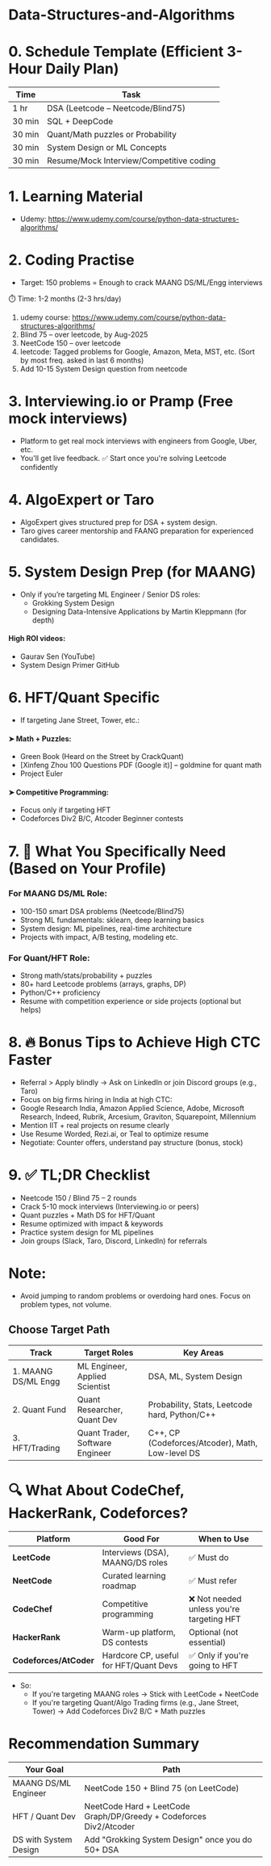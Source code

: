 # Data-Structures-and-Algorithms
# 0. Schedule Template (Efficient 3-Hour Daily Plan)
| Time   | Task                                     |
| ------ | ---------------------------------------- |
| 1 hr   | DSA (Leetcode – Neetcode/Blind75)        |
| 30 min | SQL + DeepCode                           |
| 30 min | Quant/Math puzzles or Probability        |
| 30 min   | System Design or ML Concepts           |
| 30 min | Resume/Mock Interview/Competitive coding |


# 1. Learning Material
- Udemy: https://www.udemy.com/course/python-data-structures-algorithms/

# 2. Coding Practise
- Target: 150 problems = Enough to crack MAANG DS/ML/Engg interviews

⏱️ Time: 1-2 months (2-3 hrs/day)
1. udemy course: https://www.udemy.com/course/python-data-structures-algorithms/
2. Blind 75 – over leetcode, by Aug-2025
3. NeetCode 150 – over leetcode
4. leetcode: Tagged problems for Google, Amazon, Meta, MST, etc. (Sort by most freq. asked in last 6 months)
5. Add 10-15 System Design question from neetcode

# 3. Interviewing.io or Pramp (Free mock interviews)
- Platform to get real mock interviews with engineers from Google, Uber, etc.
- You'll get live feedback.
✅ Start once you're solving Leetcode confidently

# 4. AlgoExpert or Taro
- AlgoExpert gives structured prep for DSA + system design.
- Taro gives career mentorship and FAANG preparation for experienced candidates.

# 5. System Design Prep (for MAANG)
- Only if you’re targeting ML Engineer / Senior DS roles:
    - Grokking System Design
    - Designing Data-Intensive Applications by Martin Kleppmann (for depth)

#### High ROI videos:
- Gaurav Sen (YouTube)
- System Design Primer GitHub

# 6. HFT/Quant Specific
- If targeting Jane Street, Tower, etc.:

#### ➤ Math + Puzzles:
- Green Book (Heard on the Street by CrackQuant)
- [Xinfeng Zhou 100 Questions PDF (Google it)] – goldmine for quant math
- Project Euler

#### ➤ Competitive Programming:
- Focus only if targeting HFT
- Codeforces Div2 B/C, Atcoder Beginner contests

# 7. 🎯 What You Specifically Need (Based on Your Profile)
### For MAANG DS/ML Role:
- 100-150 smart DSA problems (Neetcode/Blind75)
- Strong ML fundamentals: sklearn, deep learning basics
- System design: ML pipelines, real-time architecture
- Projects with impact, A/B testing, modeling etc.

### For Quant/HFT Role:
- Strong math/stats/probability + puzzles
- 80+ hard Leetcode problems (arrays, graphs, DP)
- Python/C++ proficiency
- Resume with competition experience or side projects (optional but helps)

# 8. 🔥 Bonus Tips to Achieve High CTC Faster
- Referral > Apply blindly → Ask on LinkedIn or join Discord groups (e.g., Taro)
- Focus on big firms hiring in India at high CTC:
- Google Research India, Amazon Applied Science, Adobe, Microsoft Research, Indeed, Rubrik, Arcesium, Graviton, Squarepoint, Millennium
- Mention IIT + real projects on resume clearly
- Use Resume Worded, Rezi.ai, or Teal to optimize resume
- Negotiate: Counter offers, understand pay structure (bonus, stock)

# 9. ✅ TL;DR Checklist
- Neetcode 150 / Blind 75 – 2 rounds
- Crack 5-10 mock interviews (Interviewing.io or peers)
- Quant puzzles + Math DS for HFT/Quant
- Resume optimized with impact & keywords
- Practice system design for ML pipelines
- Join groups (Slack, Taro, Discord, LinkedIn) for referrals

# Note: 

-  Avoid jumping to random problems or overdoing hard ones. Focus on problem types, not volume.

## Choose Target Path
| Track               | Target Roles                    | Key Areas                                        |
| ------------------- | ------------------------------- | ------------------------------------------------ |
| 1. MAANG DS/ML Engg | ML Engineer, Applied Scientist  | DSA, ML, System Design                           |
| 2. Quant Fund       | Quant Researcher, Quant Dev     | Probability, Stats, Leetcode hard, Python/C++    |
| 3. HFT/Trading      | Quant Trader, Software Engineer | C++, CP (Codeforces/Atcoder), Math, Low-level DS |


# 🔍 What About CodeChef, HackerRank, Codeforces?

| Platform               | Good For                               | When to Use                              |
| ---------------------- | -------------------------------------- | ---------------------------------------- |
| **LeetCode**           | Interviews (DSA), MAANG/DS roles       | ✅ Must do                                |
| **NeetCode**           | Curated learning roadmap               | ✅ Must refer                             |
| **CodeChef**           | Competitive programming                | ❌ Not needed unless you're targeting HFT |
| **HackerRank**         | Warm-up platform, DS contests          | Optional (not essential)                 |
| **Codeforces/AtCoder** | Hardcore CP, useful for HFT/Quant Devs | ✅ Only if you're going to HFT            |

- So:
    - If you're targeting MAANG roles → Stick with LeetCode + NeetCode
    - If you're targeting Quant/Algo Trading firms (e.g., Jane Street, Tower) → Add Codeforces Div2 B/C + Math puzzles

# Recommendation Summary

| Your Goal             | Path                                                               |
| --------------------- | ------------------------------------------------------------------ |
| MAANG DS/ML Engineer  | NeetCode 150 + Blind 75 (on LeetCode)                              |
| HFT / Quant Dev       | NeetCode Hard + LeetCode Graph/DP/Greedy + Codeforces Div2/Atcoder |
| DS with System Design | Add "Grokking System Design" once you do 50+ DSA                   |
